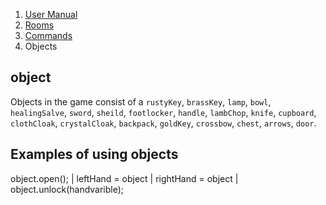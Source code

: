 <ol class="breadcrumb">
  <!-- <li><a href="#/">Rowdy Red's Java Adventures</a></li> -->
  <li><a href="#/docs/manual">User Manual</a></li>
  <li><a href="#/docs/rooms">Rooms</a></li>
  <li><a href="#/docs/commands">Commands</a></li>
  <li class="active">Objects</li>
</ol>

## object 


Objects in the game consist of a `rustyKey`, `brassKey`, `lamp`, `bowl`, `healingSalve`, `sword`, `sheild`, `footlocker`, `handle`, `lambChop`, `knife`, `cupboard`, `clothCloak`, `crystalCloak`, `backpack`, `goldKey`, `crossbow`, `chest`, `arrows`, `door`. 

## Examples of using objects
object.open(); | leftHand = object | rightHand = object | object.unlock(handvarible);